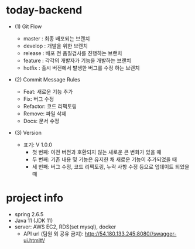 # today-backend
- (1) Git Flow
  - master : 최종 배포되는 브랜치   
  - develop : 개발을 위한 브랜치   
  - release : 배포 전 품질검사를 진행하는 브랜치  
  - feature : 각각의 개발자가 기능을 개발하는 브랜치   
  - hotfix : 출시 버전에서 발생한 버그를 수정 하는 브랜치   


- (2) Commit Message Rules
  - Feat: 새로운 기능 추가
  - Fix: 버그 수정
  - Refactor: 코드 리팩토링
  - Remove: 파일 삭제
  - Docs: 문서 수정


- (3) Version 
  - 표기: V 1.0.0
    - 첫 번째: 이전 버전과 호환되지 않는 새로운 큰 변화가 있을 때
    - 두 번째: 기존 내용 및 기능은 유지한 채 새로운 기능이 추가되었을 때
    - 세 번째: 버그 수정, 코드 리팩토링, 누락 사항 수정 등으로 업데이트 되었을 때


# project info
- spring 2.6.5
- Java 11 (JDK 11)
- server: AWS EC2, RDS(set mysql), docker
  - API url (팀원 외 공유 금지): 
    http://54.180.133.245:8080//swagger-ui.html#/
